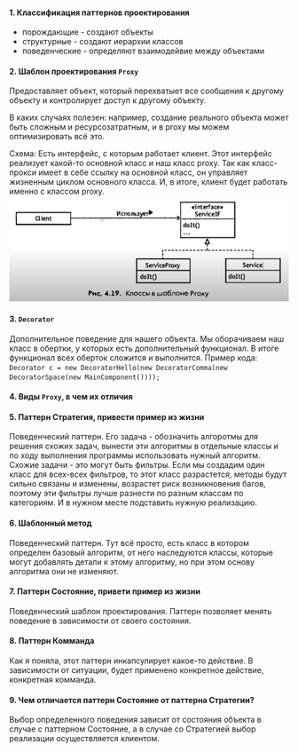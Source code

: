 #### 1. Классификация паттернов проектирования 
* порождающие - создают объекты
* структурные - создают иерархии классов
* поведенческие - определяют взаимодейвие между объектами

#### 2. Шаблон проектирования `Proxy`
Предоставляет объект, который перехватыет все сообщения к другому объекту и контролирует доступ к другому объекту.

В каких случаях полезен: например, создание реального объекта может быть сложным и ресурсозатратным, и в proxy мы можем оптимизировать всё это.

Схема: Есть интерфейс, с которым работает клиент. Этот интерфейс реализует какой-то основной класс и наш класс proxy. Так как класс-прокси имеет в себе ссылку на основной класс,
он управляет жизненным циклом основного класса. И, в итоге, клиент будет работать именно с классом proxy. 
![alt-текст](https://github.com/Primisen/interview/blob/master/pictures/proxy.png "Proxy")

#### 3. `Decorator`
Дополнительное поведение для нашего объекта. Мы оборачиваем наш класс в обертки, у которых есть дополнительный функционал. В итоге функционал всех оберток сложится и выполнится.
Пример кода:
`Decorator c = new DecoratorHello(new DecoratorComma(new DecoratorSpace(new MainComponent())));`

#### 4. Виды `Proxy`, в чем их отличия

#### 5. Паттерн Стратегия, привести пример из жизни
Поведенческий паттерн. Его задача - обозначить алгоротмы для решения схожих задач, вынести эти алгоритмы в отдельные классы и по ходу выполнения программы использовать нужный алгоритм. Схожие задачи - это могут быть фильтры. Если мы создадим один класс для всех-всех фильтров, то этот класс разрастется, методы будут сильно связаны и изменены, возрастет риск возникновения багов, поэтому эти фильтры лучше разнести по разным классам по категориям. И в нужном месте подставить нужную реализацию.

#### 6. Шаблонный метод
Поведенческий паттерн. Тут всё просто, есть класс в котором определен базовый алгоритм, от него наследуются классы, которые могут добавлять детали к этому алгоритму, но при этом основу алгоритма они не изменяют.

#### 7. Паттерн Состояние, привети пример из жизни
Поведенческий шаблон проектирования. Паттерн позволяет менять поведение в зависимости от своего состояния.

#### 8. Паттерн Комманда
Как я поняла, этот паттерн инкапсулирует какое-то действие. В зависимости от ситуации, будет применено конкретное действие, конкретная комманда.

#### 9. Чем отличается паттерн Состояние от паттерна Стратегии?
Выбор определенного поведения зависит от состояния объекта в случае с паттерном Состояние, а в случае со Стратегией выбор реализации осуществляется клиентом.
